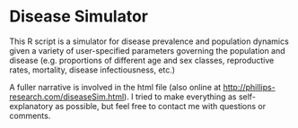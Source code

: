 # Disease Simulator

This R script is a simulator for disease prevalence and population dynamics 
given a variety of user-specified parameters governing the population and 
disease (e.g. proportions of different age and sex classes, reproductive rates,
mortality, disease infectiousness, etc.)

A fuller narrative is involved in the html file (also online at 
http://phillips-research.com/diseaseSim.html).  I tried to make everything
as self-explanatory as possible, but feel free to contact me with 
questions or comments.
